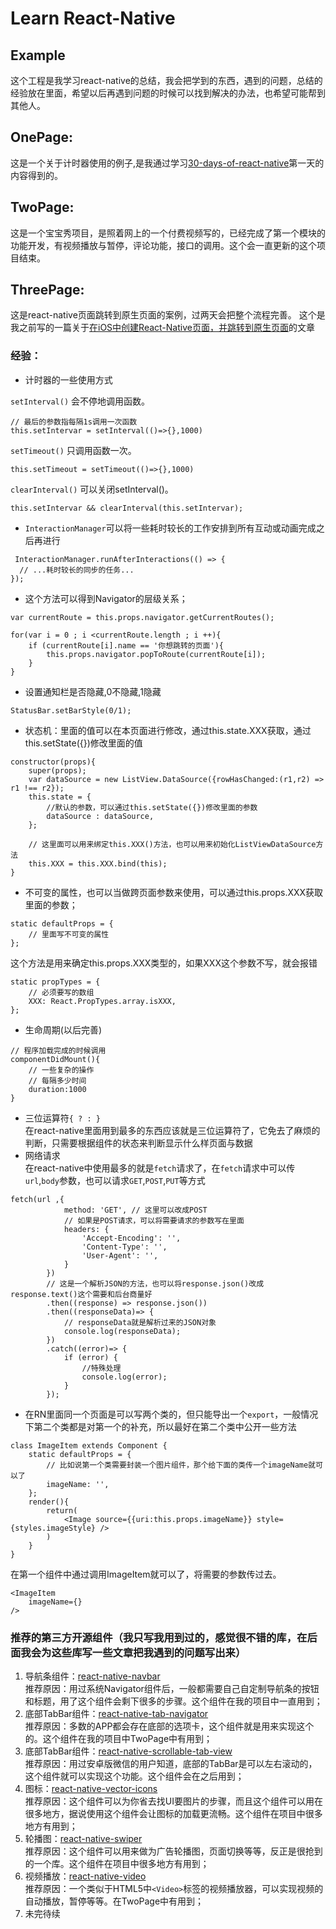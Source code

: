 # Learn React-Native
## Example
这个工程是我学习react-native的总结，我会把学到的东西，遇到的问题，总结的经验放在里面，希望以后再遇到问题的时候可以找到解决的办法，也希望可能帮到其他人。
## OnePage:
这是一个关于计时器使用的例子,是我通过学习[30-days-of-react-native](https://github.com/fangwei716/30-days-of-react-native)第一天的内容得到的。
## TwoPage:
这是一个宝宝秀项目，是照着网上的一个付费视频写的，已经完成了第一个模块的功能开发，有视频播放与暂停，评论功能，接口的调用。这个会一直更新的这个项目结束。
## ThreePage:
这是react-native页面跳转到原生页面的案例，过两天会把整个流程完善。
这个是我之前写的一篇关于[在iOS中创建React-Native页面，并跳转到原生页面](http://www.jianshu.com/p/ffe9e8b8dbe6)的文章
### 经验：
* 计时器的一些使用方式  

`setInterval()`    会不停地调用函数。

```
// 最后的参数指每隔1s调用一次函数
this.setIntervar = setInterval(()=>{},1000) 
``` 

`setTimeout()`     只调用函数一次。  

```
this.setTimeout = setTimeout(()=>{},1000)
```

`clearInterval()`  可以关闭setInterval()。  
    
```
this.setIntervar && clearInterval(this.setIntervar);
``` 

* `InteractionManager`可以将一些耗时较长的工作安排到所有互动或动画完成之后再进行
 
```  
 InteractionManager.runAfterInteractions(() => {
  // ...耗时较长的同步的任务...
});
```

* 这个方法可以得到Navigator的层级关系；  

```  
var currentRoute = this.props.navigator.getCurrentRoutes(); 
```
```
for(var i = 0 ; i <currentRoute.length ; i ++){
    if (currentRoute[i].name == '你想跳转的页面'){
        this.props.navigator.popToRoute(currentRoute[i]);
    }
}
```
* 设置通知栏是否隐藏,0不隐藏,1隐藏

```
StatusBar.setBarStyle(0/1);
```
* 状态机：里面的值可以在本页面进行修改，通过this.state.XXX获取，通过this.setState({})修改里面的值

```
constructor(props){
    super(props);
    var dataSource = new ListView.DataSource({rowHasChanged:(r1,r2) => r1 !== r2});
    this.state = {
        //默认的参数，可以通过this.setState({})修改里面的参数
        dataSource : dataSource,
    };  
     
    // 这里面可以用来绑定this.XXX()方法，也可以用来初始化ListViewDataSource方法
    this.XXX = this.XXX.bind(this);
}
```
* 不可变的属性，也可以当做跨页面参数来使用，可以通过this.props.XXX获取里面的参数；

```
static defaultProps = {
    // 里面写不可变的属性
};
```
这个方法是用来确定this.props.XXX类型的，如果XXX这个参数不写，就会报错

```
static propTypes = {
    // 必须要写的数组
    XXX: React.PropTypes.array.isXXX,
};
```
* 生命周期(以后完善)

```
// 程序加载完成的时候调用
componentDidMount(){
    // 一些复杂的操作
    // 每隔多少时间
    duration:1000
}
```
* 三位运算符`{ ? : }`  
在react-native里面用到最多的东西应该就是三位运算符了，它免去了麻烦的判断，只需要根据组件的状态来判断显示什么样页面与数据
* 网络请求  
在react-native中使用最多的就是`fetch`请求了，在`fetch`请求中可以传`url`,`body`参数，也可以请求`GET`,`POST`,`PUT`等方式

```
fetch(url ,{
            method: 'GET', // 这里可以改成POST
            // 如果是POST请求，可以将需要请求的参数写在里面
            headers: {
                'Accept-Encoding': '',
                'Content-Type': '',
                'User-Agent': '',
            }
        })
        // 这是一个解析JSON的方法，也可以将response.json()改成response.text()这个需要和后台商量好
        .then((response) => response.json())  
        .then((responseData)=> {
            // responseData就是解析过来的JSON对象
            console.log(responseData);
        })  
        .catch((error)=> {  
            if (error) {  
                //特殊处理  
                console.log(error);  
            }
        });
```
* 在RN里面同一个页面是可以写两个类的，但只能导出一个`export`，一般情况下第二个类都是对第一个的补充，所以最好在第二个类中公开一些方法

```
class ImageItem extends Component {
    static defaultProps = {
        // 比如说第一个类需要封装一个图片组件，那个给下面的类传一个imageName就可以了
        imageName: '',
    };
    render(){
        return(
            <Image source={{uri:this.props.imageName}} style={styles.imageStyle} />
        )
    }
}
```
在第一个组件中通过调用ImageItem就可以了，将需要的参数传过去。

```
<ImageItem 
    imageName={}
/>
```



### 推荐的第三方开源组件（我只写我用到过的，感觉很不错的库，在后面我会为这些库写一些文章把我遇到的问题写出来）
1. 导航条组件：[react-native-navbar](https://github.com/react-native-community/react-native-navbar)  
推荐原因：用过系统Navigator组件后，一般都需要自己自定制导航条的按钮和标题，用了这个组件会剩下很多的步骤。这个组件在我的项目中一直用到；
2. 底部TabBar组件：[react-native-tab-navigator](https://github.com/exponentjs/react-native-tab-navigator)  
推荐原因：多数的APP都会存在底部的选项卡，这个组件就是用来实现这个的。这个组件在我的项目中TwoPage中有用到；
3. 底部TabBar组件：[react-native-scrollable-tab-view](https://github.com/skv-headless/react-native-scrollable-tab-view)  
推荐原因：用过安卓版微信的用户知道，底部的TabBar是可以左右滚动的，这个组件就可以实现这个功能。这个组件会在之后用到；
4. 图标：[react-native-vector-icons](https://github.com/oblador/react-native-vector-icons)  
推荐原因：这个组件可以为你省去找UI要图片的步骤，而且这个组件可以用在很多地方，据说使用这个组件会让图标的加载更流畅。这个组件在项目中很多地方有用到；
5. 轮播图：[react-native-swiper](react-native-swiper)  
推荐原因：这个组件可以用来做为广告轮播图，页面切换等等，反正是很抢到的一个库。这个组件在项目中很多地方有用到；
6. 视频播放：[react-native-video](http://serve.3ezy.com/github.com/brentvatne/react-native-video/)  
推荐原因：一个类似于HTML5中`<Video>`标签的视频播放器，可以实现视频的自动播放，暂停等等。在TwoPage中有用到；
7. 未完待续

